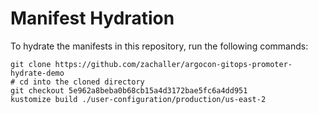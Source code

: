 # Manifest Hydration

To hydrate the manifests in this repository, run the following commands:

```shell
git clone https://github.com/zachaller/argocon-gitops-promoter-hydrate-demo
# cd into the cloned directory
git checkout 5e962a8beba0b68cb15a4d3172bae5fc6a4dd951
kustomize build ./user-configuration/production/us-east-2
```
